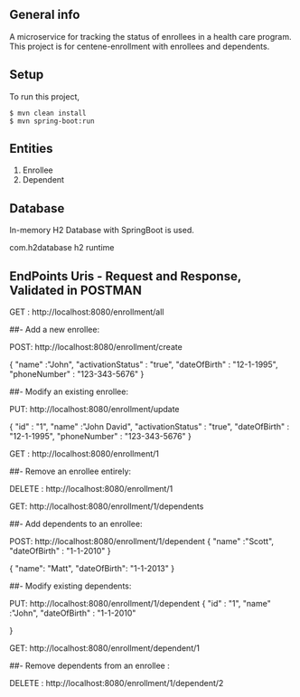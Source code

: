 ## General info
A microservice for tracking the status of enrollees in a health care program. This project is for centene-enrollment with enrollees and dependents.
	
## Setup
To run this project,
```
$ mvn clean install
$ mvn spring-boot:run
```
## Entities
1) Enrollee
2) Dependent

## Database 
In-memory H2 Database with SpringBoot is used.

<dependency>
    <groupId>com.h2database</groupId>
    <artifactId>h2</artifactId>
    <scope>runtime</scope>
</dependency>

## EndPoints Uris - Request and Response, Validated in POSTMAN 

GET : http://localhost:8080/enrollment/all

##- Add a new enrollee:

POST: http://localhost:8080/enrollment/create

{
"name" :"John",
"activationStatus" : "true",
"dateOfBirth" : "12-1-1995",
"phoneNumber" : "123-343-5676"
}

##- Modify an existing enrollee:

PUT: http://localhost:8080/enrollment/update

{
"id" : "1",
"name" :"John David",
"activationStatus" : "true",
"dateOfBirth" : "12-1-1995",
"phoneNumber" : "123-343-5676"
}

GET : http://localhost:8080/enrollment/1

##- Remove an enrollee entirely:

DELETE : http://localhost:8080/enrollment/1

GET: http://localhost:8080/enrollment/1/dependents

##- Add dependents to an enrollee:

POST: http://localhost:8080/enrollment/1/dependent
{
"name" :"Scott",
"dateOfBirth" : "1-1-2010"
}

{
	"name": "Matt",
	"dateOfBirth": "1-1-2013"
}

##- Modify existing dependents:

PUT: http://localhost:8080/enrollment/1/dependent
{
"id" : "1",
"name" :"John",
"dateOfBirth" : "1-1-2010"

}

GET: http://localhost:8080/enrollment/dependent/1

##- Remove dependents from an enrollee :

DELETE : http://localhost:8080/enrollment/1/dependent/2


